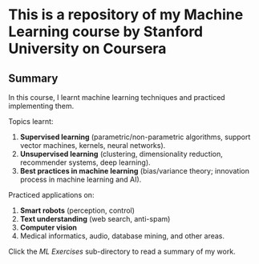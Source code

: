 # This is a repository of my Machine Learning course by Stanford University on Coursera

## Summary

In this course, I learnt machine learning techniques and practiced implementing them.

Topics learnt:

1. **Supervised learning** (parametric/non-parametric algorithms, support vector machines, kernels, neural networks).
2. **Unsupervised learning** (clustering, dimensionality reduction, recommender systems, deep learning).
3. **Best practices in machine learning** (bias/variance theory; innovation process in machine learning and AI).

Practiced applications on:

1. **Smart robots** (perception, control)
2. **Text understanding** (web search, anti-spam)
3. **Computer vision**
4. Medical informatics, audio, database mining, and other areas.

Click the *ML Exercises* sub-directory to read a summary of my work.
